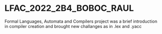 # LFAC_2022_2B4_BOBOC_RAUL
Formal Languages, Automata and Compilers project was a brief introduction in compiler creation and brought new challanges as in .lex and .yacc
